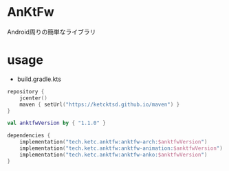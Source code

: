 # AnKtFw
Android周りの簡単なライブラリ

# usage

* build.gradle.kts

```build.gradle.kts
repository {
    jcenter()
    maven { setUrl("https://ketcktsd.github.io/maven") }
}

val anktfwVersion by { "1.1.0" }

dependencies {
    implementation("tech.ketc.anktfw:anktfw-arch:$anktfwVersion")
    implementation("tech.ketc.anktfw:anktfw-animation:$anktfwVersion")
    implementation("tech.ketc.anktfw:anktfw-anko:$anktfwVersion")
}
```
